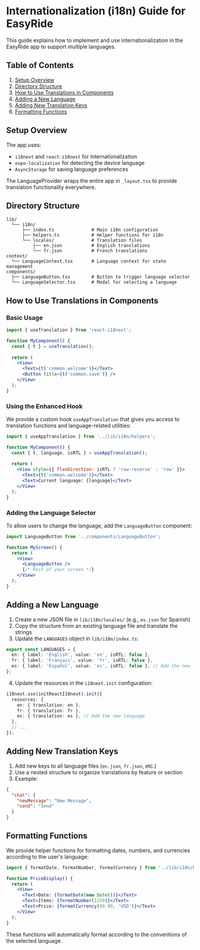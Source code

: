 # Internationalization (i18n) Guide for EasyRide

This guide explains how to implement and use internationalization in the EasyRide app to support multiple languages.

## Table of Contents

1. [Setup Overview](#setup-overview)
2. [Directory Structure](#directory-structure)
3. [How to Use Translations in Components](#how-to-use-translations-in-components)
4. [Adding a New Language](#adding-a-new-language)
5. [Adding New Translation Keys](#adding-new-translation-keys)
6. [Formatting Functions](#formatting-functions)

## Setup Overview

The app uses:
- `i18next` and `react-i18next` for internationalization
- `expo-localization` for detecting the device language
- `AsyncStorage` for saving language preferences

The LanguageProvider wraps the entire app in `_layout.tsx` to provide translation functionality everywhere.

## Directory Structure

```
lib/
  └── i18n/
      ├── index.ts              # Main i18n configuration
      ├── helpers.ts            # Helper functions for i18n
      └── locales/              # Translation files
          ├── en.json           # English translations
          └── fr.json           # French translations
context/
  └── LanguageContext.tsx       # Language context for state management
components/
  ├── LanguageButton.tsx        # Button to trigger language selector
  └── LanguageSelector.tsx      # Modal for selecting a language
```

## How to Use Translations in Components

### Basic Usage

```jsx
import { useTranslation } from 'react-i18next';

function MyComponent() {
  const { t } = useTranslation();
  
  return (
    <View>
      <Text>{t('common.welcome')}</Text>
      <Button title={t('common.save')} />
    </View>
  );
}
```

### Using the Enhanced Hook

We provide a custom hook `useAppTranslation` that gives you access to translation functions and language-related utilities:

```jsx
import { useAppTranslation } from '../lib/i18n/helpers';

function MyComponent() {
  const { t, language, isRTL } = useAppTranslation();
  
  return (
    <View style={{ flexDirection: isRTL ? 'row-reverse' : 'row' }}>
      <Text>{t('common.welcome')}</Text>
      <Text>Current language: {language}</Text>
    </View>
  );
}
```

### Adding the Language Selector

To allow users to change the language, add the `LanguageButton` component:

```jsx
import LanguageButton from '../components/LanguageButton';

function MyScreen() {
  return (
    <View>
      <LanguageButton />
      {/* Rest of your screen */}
    </View>
  );
}
```

## Adding a New Language

1. Create a new JSON file in `lib/i18n/locales/` (e.g., `es.json` for Spanish)
2. Copy the structure from an existing language file and translate the strings
3. Update the `LANGUAGES` object in `lib/i18n/index.ts`:

```typescript
export const LANGUAGES = {
  en: { label: 'English', value: 'en', isRTL: false },
  fr: { label: 'Français', value: 'fr', isRTL: false },
  es: { label: 'Español', value: 'es', isRTL: false }, // Add the new language
};
```

4. Update the resources in the `i18next.init` configuration:

```typescript
i18next.use(initReactI18next).init({
  resources: {
    en: { translation: en },
    fr: { translation: fr },
    es: { translation: es }, // Add the new language
  },
  // ...
});
```

## Adding New Translation Keys

1. Add new keys to all language files (`en.json`, `fr.json`, etc.)
2. Use a nested structure to organize translations by feature or section
3. Example:

```json
{
  "chat": {
    "newMessage": "New Message",
    "send": "Send"
  }
}
```

## Formatting Functions

We provide helper functions for formatting dates, numbers, and currencies according to the user's language:

```jsx
import { formatDate, formatNumber, formatCurrency } from '../lib/i18n/helpers';

function PriceDisplay() {
  return (
    <View>
      <Text>Date: {formatDate(new Date())}</Text>
      <Text>Items: {formatNumber(1250)}</Text>
      <Text>Price: {formatCurrency(99.99, 'USD')}</Text>
    </View>
  );
}
```

These functions will automatically format according to the conventions of the selected language. 